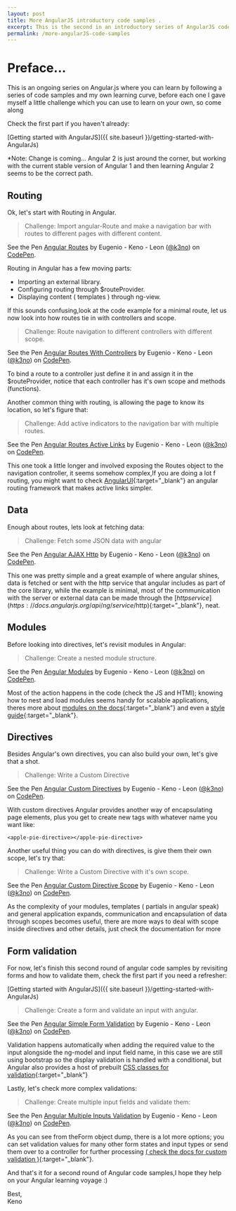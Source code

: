```yaml
---
layout: post
title: More AngularJS introductory code samples .
excerpt: This is the second in an introductory series of AngularJS code samples, jump in !
permalink: /more-angularJS-code-samples
---
```



# **Preface...**

This is an ongoing series on Angular.js where you can learn by following a series of code samples and my own learning curve, before each one I gave myself a little challenge which you can use to learn on your own, so come along

Check the first part if you haven't already:

[Getting started with AngularJS]({{ site.baseurl }}/getting-started-with-AngularJs)

*Note: Change is coming... Angular 2 is just around the corner, but working with the current stable version of Angular 1 and then learning Angular 2 seems to be the correct path.

<h2>Routing</h2>

Ok, let's start with Routing in Angular.

> Challenge: Import angular-Route and make a navigation bar with routes to different pages with different content.

<p data-height="300" data-theme-id="0" data-slug-hash="zBQpAG" data-default-tab="result" data-user="k3no" data-embed-version="2" class="codepen">See the Pen <a href="http://codepen.io/k3no/pen/zBQpAG/">Angular Routes</a> by Eugenio - Keno -  Leon (<a href="http://codepen.io/k3no">@k3no</a>) on <a href="http://codepen.io">CodePen</a>.</p>
<script async src="//assets.codepen.io/assets/embed/ei.js"></script>

Routing in Angular has a few moving parts:


* Importing an external library.
* Configuring routing through $routeProvider.
* Displaying  content ( templates ) through ng-view.

If this sounds confusing,look at the code example for a minimal route, let us now look into how routes tie in with controllers and scope.

> Challenge: Route navigation to different controllers with different scope.

<p data-height="300" data-theme-id="0" data-slug-hash="Lkoqrr" data-default-tab="result" data-user="k3no" data-embed-version="2" class="codepen">See the Pen <a href="http://codepen.io/k3no/pen/Lkoqrr/">Angular Routes With Controllers</a> by Eugenio - Keno -  Leon (<a href="http://codepen.io/k3no">@k3no</a>) on <a href="http://codepen.io">CodePen</a>.</p>
<script async src="//assets.codepen.io/assets/embed/ei.js"></script>

To bind a route to a controller just define it in and assign it in the $routeProvider, notice that each controller has it's own scope and methods (functions).

Another common thing with routing, is allowing the page to know its location, so let's figure that:

> Challenge: Add active indicators to the navigation bar with multiple routes.


<p data-height="300" data-theme-id="0" data-slug-hash="NAVVpP" data-default-tab="result" data-user="k3no" data-embed-version="2" class="codepen">See the Pen <a href="http://codepen.io/k3no/pen/NAVVpP/">Angular Routes Active Links</a> by Eugenio - Keno -  Leon (<a href="http://codepen.io/k3no">@k3no</a>) on <a href="http://codepen.io">CodePen</a>.</p>
<script async src="//assets.codepen.io/assets/embed/ei.js"></script>

This one took a little longer and involved exposing the Routes object to the navigation controller, it seems somehow complex,If you are doing a lot f routing, you might want to check [AngularUI](https://github.com/angular-ui){:target="_blank"} an angular routing framework that makes active links simpler.

<h2>Data</h2>

Enough about routes, lets look at fetching data:


> Challenge: Fetch some JSON data with angular

<p data-height="300" data-theme-id="0" data-slug-hash="YWopmb" data-default-tab="result" data-user="k3no" data-embed-version="2" class="codepen">See the Pen <a href="http://codepen.io/k3no/pen/YWopmb/">Angular AJAX Http</a> by Eugenio - Keno -  Leon (<a href="http://codepen.io/k3no">@k3no</a>) on <a href="http://codepen.io">CodePen</a>.</p>
<script async src="//assets.codepen.io/assets/embed/ei.js"></script>

This one was pretty simple and a great example of where angular shines, data is fetched or sent with the http service that angular includes as part of the core library, while the example is minimal, most of the communication with the server or external data can be made through the [$http service](https://docs.angularjs.org/api/ng/service/$http){:target="_blank"}, neat.

<h2>Modules</h2>

Before looking into directives, let's revisit modules in Angular:

> Challenge: Create a nested module structure.


<p data-height="300" data-theme-id="0" data-slug-hash="kXKyBL" data-default-tab="result" data-user="k3no" data-embed-version="2" class="codepen">See the Pen <a href="http://codepen.io/k3no/pen/kXKyBL/">Angular Modules</a> by Eugenio - Keno -  Leon (<a href="http://codepen.io/k3no">@k3no</a>) on <a href="http://codepen.io">CodePen</a>.</p>
<script async src="//assets.codepen.io/assets/embed/ei.js"></script>

Most of the action happens in the code (check the JS and HTMl); knowing how to nest and load modules seems handy for scalable applications, theres more about [modules on the docs](https://docs.angularjs.org/api/ng/function/angular.module){:target="_blank"} and even a [style guide](https://github.com/johnpapa/angular-styleguide){:target="_blank"}.

<h2>Directives</h2>

Besides Angular's own directives, you can also build your own, let's give that a shot.

> Challenge: Write a Custom Directive


<p data-height="300" data-theme-id="0" data-slug-hash="YWoJEO" data-default-tab="result" data-user="k3no" data-embed-version="2" class="codepen">See the Pen <a href="http://codepen.io/k3no/pen/YWoJEO/">Angular Custom Directives</a> by Eugenio - Keno -  Leon (<a href="http://codepen.io/k3no">@k3no</a>) on <a href="http://codepen.io">CodePen</a>.</p>
<script async src="//assets.codepen.io/assets/embed/ei.js"></script>

With custom directives Angular provides another way of encapsulating page elements, plus you get to create new tags with whatever name you want like:

    <apple-pie-directive></apple-pie-directive>


Another useful thing you can do with directives, is give them their own scope, let's try that:

> Challenge: Write a Custom Directive with it's own scope.

<p data-height="300" data-theme-id="0" data-slug-hash="OXZAbz" data-default-tab="result" data-user="k3no" data-embed-version="2" class="codepen">See the Pen <a href="http://codepen.io/k3no/pen/OXZAbz/">Angular Custom Directive Scope</a> by Eugenio - Keno -  Leon (<a href="http://codepen.io/k3no">@k3no</a>) on <a href="http://codepen.io">CodePen</a>.</p>
<script async src="//assets.codepen.io/assets/embed/ei.js"></script>


As the complexity of your modules, templates ( partials in angular speak) and general application expands, communication and encapsulation of data through scopes becomes useful, there are more ways to deal with scope inside  directives and other details, just check the documentation for more

<h2>Form validation</h2>

For now, let's finish this second round of angular code samples by revisiting forms and how to validate them, check the first part if you need a refresher:

[Getting started with AngularJS]({{ site.baseurl }}/getting-started-with-AngularJs)


> Challenge: Create a form and validate an input with angular.

<p data-height="300" data-theme-id="0" data-slug-hash="PzAXvd" data-default-tab="result" data-user="k3no" data-embed-version="2" class="codepen">See the Pen <a href="http://codepen.io/k3no/pen/PzAXvd/">Angular Simple  Form Validation</a> by Eugenio - Keno -  Leon (<a href="http://codepen.io/k3no">@k3no</a>) on <a href="http://codepen.io">CodePen</a>.</p>
<script async src="//assets.codepen.io/assets/embed/ei.js"></script>

Validation happens automatically when adding the required value to the input alongside the ng-model and input field name, in this case we are still using bootstrap so the display validation is handled with a conditional, but Angular also provides a host of prebuilt [CSS  classes for validation](https://docs.angularjs.org/guide/forms){:target="_blank"}

Lastly, let's check more complex validations:

> Challenge: Create multiple input fields and validate them:

<p data-height="760" data-theme-id="0" data-slug-hash="NAQAwd" data-default-tab="result" data-user="k3no" data-embed-version="2" class="codepen">See the Pen <a href="http://codepen.io/k3no/pen/NAQAwd/">Angular Multiple Inputs Validation</a> by Eugenio - Keno -  Leon (<a href="http://codepen.io/k3no">@k3no</a>) on <a href="http://codepen.io">CodePen</a>.</p>
<script async src="//assets.codepen.io/assets/embed/ei.js"></script>

As you can see from theForm object dump, there is a lot more options; you can set validation values for many other form states and input types or send them over to a controller for further processing [( check the docs for custom validation )](https://docs.angularjs.org/guide/forms){:target="_blank"}.

And that's it for a second round of Angular code samples,I hope they help on your Angular learning voyage :)


Best, <br />
Keno
